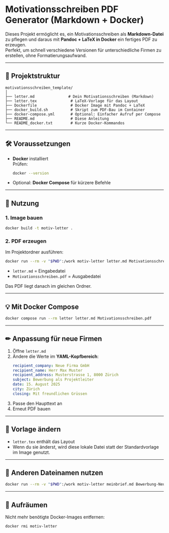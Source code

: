 # Motivationsschreiben PDF Generator (Markdown + Docker)

Dieses Projekt ermöglicht es, ein Motivationsschreiben als **Markdown-Datei** zu pflegen und daraus mit **Pandoc + LaTeX in Docker** ein fertiges PDF zu erzeugen.  
Perfekt, um schnell verschiedene Versionen für unterschiedliche Firmen zu erstellen, ohne Formatierungsaufwand.

---

## 📂 Projektstruktur

```
motivationsschreiben_template/
│
├── letter.md               # Dein Motivationsschreiben (Markdown)
├── letter.tex               # LaTeX-Vorlage für das Layout
├── Dockerfile               # Docker Image mit Pandoc + LaTeX
├── docker_build.sh          # Skript zum PDF-Bau im Container
├── docker-compose.yml       # Optional: Einfacher Aufruf per Compose
├── README.md                # Diese Anleitung
└── README_docker.txt        # Kurze Docker-Kommandos
```

---

## 🛠 Voraussetzungen
- **Docker** installiert  
  Prüfen:
  ```bash
  docker --version
  ```
- Optional: **Docker Compose** für kürzere Befehle

---

## 🚀 Nutzung

### 1. Image bauen
```bash
docker build -t motiv-letter .
```

### 2. PDF erzeugen
Im Projektordner ausführen:
```bash
docker run --rm -v "$PWD":/work motiv-letter letter.md Motivationsschreiben.pdf
```
- `letter.md` = Eingabedatei  
- `Motivationsschreiben.pdf` = Ausgabedatei

Das PDF liegt danach im gleichen Ordner.

---

## 💡 Mit Docker Compose
```bash
docker compose run --rm letter letter.md Motivationsschreiben.pdf
```

---

## ✏ Anpassung für neue Firmen
1. Öffne `letter.md`  
2. Ändere die Werte im **YAML-Kopfbereich**:
   ```yaml
   recipient_company: Neue Firma GmbH
   recipient_name: Herr Max Muster
   recipient_address: Musterstrasse 1, 8000 Zürich
   subject: Bewerbung als Projektleiter
   date: 15. August 2025
   city: Zürich
   closing: Mit freundlichen Grüssen
   ```
3. Passe den Haupttext an  
4. Erneut PDF bauen

---

## 🎨 Vorlage ändern
- `letter.tex` enthält das Layout  
- Wenn du sie änderst, wird diese lokale Datei statt der Standardvorlage im Image genutzt.

---

## 🔄 Anderen Dateinamen nutzen
```bash
docker run --rm -v "$PWD":/work motiv-letter meinbrief.md Bewerbung-NeueFirma.pdf
```

---

## 🧹 Aufräumen
Nicht mehr benötigte Docker-Images entfernen:
```bash
docker rmi motiv-letter
```